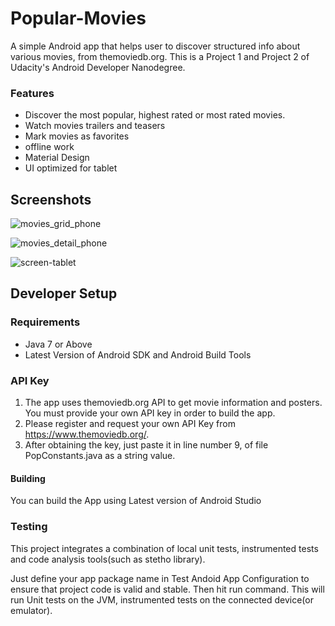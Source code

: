 # Popular-Movies
A simple Android app that helps user to discover structured info about various movies, from themoviedb.org. This is a 
Project 1 and Project 2 of Udacity's Android Developer Nanodegree.

### Features
- Discover the most popular, highest rated or most rated movies.
- Watch movies trailers and teasers
- Mark movies as favorites
- offline work
- Material Design
- UI optimized for tablet

## Screenshots

![movies_grid_phone](https://cloud.githubusercontent.com/assets/13984005/19427584/8b622e0a-9462-11e6-927e-e59609435c84.png)

![movies_detail_phone](https://cloud.githubusercontent.com/assets/13984005/19427608/b4478004-9462-11e6-92c5-b36613b6de0a.png)

![screen-tablet](https://cloud.githubusercontent.com/assets/13984005/19427612/bb2d6118-9462-11e6-97ee-3b918466fefc.png)

## Developer Setup

### Requirements
- Java 7 or Above
- Latest Version of Android SDK and Android Build Tools

### API Key
1. The app uses themoviedb.org API to get movie information and posters. You must provide your own API key
    in order to build the app.
2. Please register and request your own API Key from https://www.themoviedb.org/. 
3. After obtaining the key, just paste it in line number 9, of file PopConstants.java as a string value.

#### Building 
  You can build the App using Latest version of Android Studio
  
### Testing
This project integrates a combination of local unit tests, instrumented tests and code analysis tools(such as stetho library).  

Just define your app package name in Test Andoid App Configuration to ensure that project code is valid and stable.
Then hit run command. This will run Unit tests on the JVM, instrumented tests 
on the connected device(or emulator).
